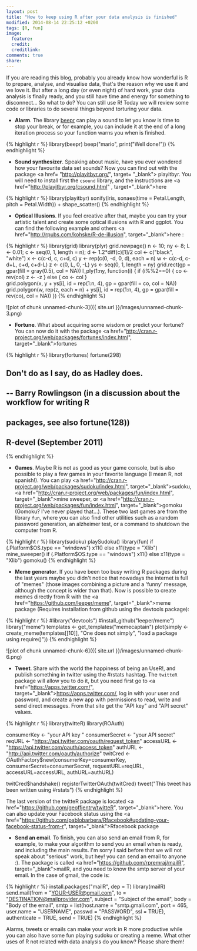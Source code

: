 ```yaml
---
layout: post
title: "How to keep using R after your data analysis is finished"
modified: 2014-08-14 22:25:12 +0200
tags: [R, fun]
image:
  feature: 
  credit: 
  creditlink: 
comments: true
share: 
---
```


If you are reading this blog, probably you already know how wonderful is R to prepare, analyse, and visualise data, that's the reason why we use it and we love it. But after a long day (or even night) of hard work, your data analysis is finally ready, and you still have time and energy for something to disconnect... So what to do? You can still use R! Today we will review some code or libraries to do several things beyond torturing your data.

* **Alarm**. The library <a href="https://github.com/rasmusab/beepr" target="_blank">beepr</a> can play a sound to let you know is time to stop your break, or for example, you can include it at the end of a long iteration process so your function warns you when is finished.


{% highlight r %}
  library(beepr)
beep("mario", print("Well done!"))
{% endhighlight %}

* **Sound synthesizer**. Speaking about music, have you ever wondered how your favourite data set sounds? Now you can find out with the package <a href= "http://playitbyr.org/", target= "_blank"> playitbyr</a>. You will need to install first the `csound` library, and the instructions are <a href="http://playitbyr.org/csound.html" , target="_blank">here</a> 


{% highlight r %}
  library(playitbyr)
sonify(iris, sonaes(time = Petal.Length, pitch = Petal.Width)) + shape_scatter()
{% endhighlight %}

* **Optical Illusions**. If you feel creative after that, maybe you can try your artistic talent and create some optical illusions with R and ggplot. You can find the following example and others <a href="http://rpubs.com/kohske/R-de-illusion", target="_blank">here</a> :


{% highlight r %}
  library(grid)
library(plyr)
grid.newpage()
n <- 10; ny <- 8; L <- 0.01; c <- seq(0, 1, length = n); d <- 1.2*diff(c)[1]/2
col <- c("black", "white")
x <- c(c-d, c, c+d, c)
y <- rep(c(0, -d, 0, d), each = n)
w <- c(c-d, c-d+L, c+d, c+d-L)
z <- c(0, L, 0, -L)
ys <- seq(0, 1, length = ny)
grid.rect(gp = gpar(fill = gray(0.5), col = NA))
l_ply(1:ny, function(i) {
  if (i%%2==0) {
    co <- rev(col)
    z <- -z
  } else {
    co <- col
  }  
  grid.polygon(x, y + ys[i], id = rep(1:n, 4), gp = gpar(fill = co, col = NA))
  grid.polygon(w, rep(z, each = n) + ys[i], id = rep(1:n, 4), gp = gpar(fill = rev(co), col = NA))
})
{% endhighlight %}

![plot of chunk unnamed-chunk-3]({{ site.url }}/images/unnamed-chunk-3.png) 

* **Fortune**. What about acquiring some wisdom or predict your fortune? You can now do it with the package <a href="http://cran.r-project.org/web/packages/fortunes/index.html", target="_blank">fortunes</a>


{% highlight r %}
  library(fortunes)
fortune(298)

## 
## Don't do as I say, do as Hadley does.
##    -- Barry Rowlingson (in a discussion about the workflow for writing R
##       packages, see also fortune(128))
##       R-devel (September 2011)
{% endhighlight %}

* **Games**. Maybe R is not as good as your game console, but is also possible to play a few games in your favorite language (I mean R, not spanish!). You can play <a href="http://cran.r-project.org/web/packages/sudoku/index.html", target="_blank">sudoku</a>, <a href="http://cran.r-project.org/web/packages/fun/index.html", target="_blank">mine sweeper</a>, or <a href="http://cran.r-project.org/web/packages/fun/index.html", target="_blank">gomoku</a> (Gomoku? I've never played that...). These two last games are from the library `fun`, where you can also find other utilities such as a random password generation, an alzheimer test, or a command to shutdown the computer from R.


{% highlight r %}
library(sudoku)
playSudoku()
library(fun)
if (.Platform$OS.type == "windows") x11() else x11(type = "Xlib")
mine_sweeper()
if (.Platform$OS.type == "windows") x11() else x11(type = "Xlib")
gomoku()
{% endhighlight %}


* **Meme generator**. If you have been too busy writing R packages during the last years maybe you didn't notice that nowadays the internet is full of "memes" (those images combining a picture and a 'funny' message, although the concept is wider than that). Now is possible to create memes directly from R with the <a href="https://github.com/leeper/meme", target="_blank">meme</a> package (Requires installation from github using the devtools package):


{% highlight r %}
#library("devtools")
#install_github("leeper/meme")
library("meme")
templates <- get_templates("memecaptain")
plot(simply <- create_meme(templates[[10]], "One does not simply", "load a package using require()"))
{% endhighlight %}

![plot of chunk unnamed-chunk-6]({{ site.url }}/images/unnamed-chunk-6.png) 

* **Tweet**. Share with the world the happiness of being an UseR!, and publish something in twitter using the #rstats hashtag. The `twitteR` package will allow you to do it, but you need first go to <a href="https://apps.twitter.com/", target="_blank">https://apps.twitter.com/</a>, log in with your user and password, and create a new app with permissions to read, write and send direct messages. From that site get the "API key" and "API secret" values.


{% highlight r %}
  library(twitteR)
library(ROAuth)

consumerKey <- "your API key "
consumerSecret <- "your API secret"
reqURL <- "https://api.twitter.com/oauth/request_token"
accessURL <- "https://api.twitter.com/oauth/access_token"
authURL <- "http://api.twitter.com/oauth/authorize"
twitCred <- OAuthFactory$new(consumerKey=consumerKey,
                             consumerSecret=consumerSecret,
                             requestURL=reqURL,
                             accessURL=accessURL,
                             authURL=authURL)

twitCred$handshake()
registerTwitterOAuth(twitCred)
tweet("This tweet has been written using #rstats")
{% endhighlight %}

The last version of the twitteR package is located <a href="https://github.com/geoffjentry/twitteR", target="_blank">here</a>. You can also update your Facebook status using the <a href="https://github.com/pablobarbera/Rfacebook#updating-your-facebook-status-from-r", target="_blank">Rfacebook package</a>

* **Send an email**. To finish, you can also send an email from R, for example, to make your algorithm to send you an email when is ready, and including the main results. I'm sorry I said before that we will not speak about "serious" work, but hey! you can send an email to anyone :). The package is called <a href="https://github.com/rpremraj/mailR", target="_blank">mailR</a>, and you need to know the smtp server of your email. In the case of gmail, the code is:


{% highlight r %}
  install.packages("mailR", dep = T)
library(mailR)
send.mail(from = "YOUR-USER@gmail.com",
          to = "DESTINATION@mailprovider.com",
          subject = "Subject of the email",
          body = "Body of the email",
          smtp = list(host.name = "smtp.gmail.com", port = 465, user.name = "USERNAME", passwd = "PASSWORD", ssl = TRUE),
          authenticate = TRUE,
          send = TRUE)
{% endhighlight %}

Alarms, tweets or emails can make your work in R more productive while you can also have some fun playing sudoku or creating a meme. What other uses of R not related with data analysis do you know? Please share them!

